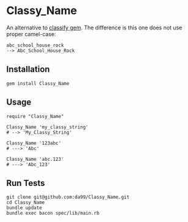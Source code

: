 
Classy\_Name
================

An alternative to [classify gem](https://github.com/oleander/classify).
The difference is this one does not use proper camel-case:

    abc_school_house_rock
    --> Abc_School_House_Rock

Installation
------------

    gem install Classy_Name

Usage
------

    require "Classy_Name"
    
    Classy_Name 'my_classy_string'
    # --> 'My_Classy_String'

    Classy_Name '123abc'
    # ---> 'Abc'

    Classy_Name 'abc.123'
    # ---> 'Abc_123'

Run Tests
---------

    git clone git@github.com:da99/Classy_Name.git
    cd Classy_Name
    bundle update
    bundle exec bacon spec/lib/main.rb

